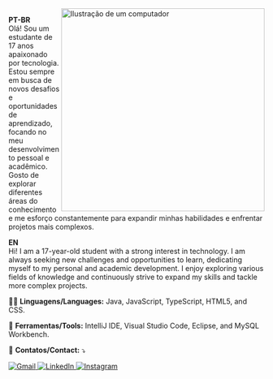 <img src="https://raw.githubusercontent.com/MicaelliMedeiros/micaellimedeiros/master/image/computer-illustration.png" alt="Ilustração de um computador" width="400" align="right">

<p align="left"> 
  <strong>PT-BR</strong><br>
  Olá! Sou um estudante de 17 anos apaixonado por tecnologia. Estou sempre em busca de novos desafios e oportunidades de aprendizado, focando no meu desenvolvimento pessoal e acadêmico. Gosto de explorar diferentes áreas do conhecimento e me esforço constantemente para expandir minhas habilidades e enfrentar projetos mais complexos.

  <strong>EN</strong><br>
  Hi! I am a 17-year-old student with a strong interest in technology. I am always seeking new challenges and opportunities to learn, dedicating myself to my personal and academic development. I enjoy exploring various fields of knowledge and continuously strive to expand my skills and tackle more complex projects.
</p>

<p align="left">
  👨‍💻 <strong>Linguagens/Languages:</strong> Java, JavaScript, TypeScript, HTML5, and CSS.
</p>

<p align="left">
  💼 <strong>Ferramentas/Tools:</strong> IntelliJ IDE, Visual Studio Code, Eclipse, and MySQL Workbench.
</p>

<p align="left">
  💌 <strong>Contatos/Contact:</strong> ⤵️
</p>

<p align="left">
  <a href="mailto:jpgomesr.dev@gmail.com" title="Gmail">
    <img src="https://img.shields.io/badge/-Gmail-FF0000?style=flat-square&labelColor=FF0000&logo=gmail&logoColor=white" alt="Gmail"/>
  </a>
  <a href="https://www.linkedin.com/in/jo%C3%A3o-paulo-gomes-rodrigues-a756722a0/" title="LinkedIn">
    <img src="https://img.shields.io/badge/-Linkedin-0e76a8?style=flat-square&logo=Linkedin&logoColor=white" alt="LinkedIn"/>
  </a>
  <a href="https://instagram.com/joaopauloogr" title="Instagram">
    <img src="https://img.shields.io/badge/-Instagram-DF0174?style=flat-square&labelColor=DF0174&logo=instagram&logoColor=white" alt="Instagram"/>
  </a>
</p>
